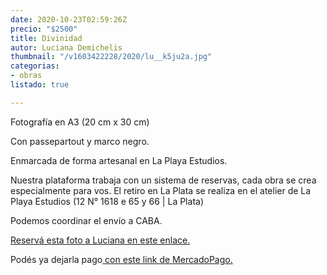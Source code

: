 ```yaml
---
date: 2020-10-23T02:59:26Z
precio: "$2500"
title: Divinidad
autor: Luciana Demichelis
thumbnail: "/v1603422228/2020/lu__k5ju2a.jpg"
categorias:
- obras
listado: true

---
```

Fotografía en A3 (20 cm x 30 cm)

Con passepartout y marco negro. 

Enmarcada de forma artesanal en La Playa Estudios.

Nuestra plataforma trabaja con un sistema de reservas, cada obra se crea especialmente para vos. El retiro en La Plata se realiza en el atelier de La Playa Estudios (12 N° 1618 e 65 y 66 | La Plata)

Podemos coordinar el envío a CABA.

[Reservá esta foto a Luciana en este enlace.](https://docs.google.com/forms/d/1jmyGErjRGRAS5j3GffN_pvH8cyRNMz5lsXPpwT-SAMk/edit)

Podés ya dejarla pago[ con este link de MercadoPago.](https://mpago.la/1oo1Rt6)